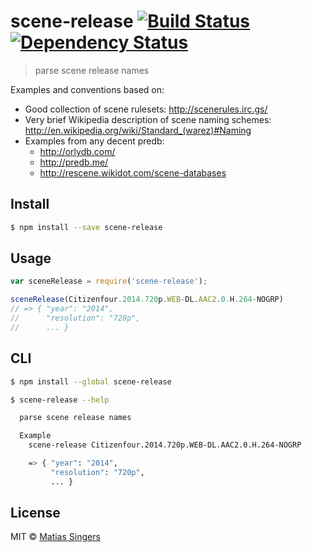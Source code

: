# scene-release [![Build Status](http://img.shields.io/travis/matiassingers/scene-release.svg?style=flat-square)](https://travis-ci.org/matiassingers/scene-release) [![Dependency Status](http://img.shields.io/gemnasium/matiassingers/scene-release.svg?style=flat-square)](https://gemnasium.com/matiassingers/scene-release)
> parse scene release names

Examples and conventions based on:
- Good collection of scene rulesets: http://scenerules.irc.gs/
- Very brief Wikipedia description of scene naming schemes: http://en.wikipedia.org/wiki/Standard_(warez)#Naming
- Examples from any decent predb:
  - http://orlydb.com/
  - http://predb.me/
  - http://rescene.wikidot.com/scene-databases

## Install

```sh
$ npm install --save scene-release
```


## Usage

```js
var sceneRelease = require('scene-release');

sceneRelease(Citizenfour.2014.720p.WEB-DL.AAC2.0.H.264-NOGRP)
// => { "year": "2014",
//      "resolution": "720p",
//      ... }
```


## CLI

```sh
$ npm install --global scene-release
```

```sh
$ scene-release --help

  parse scene release names

  Example
    scene-release Citizenfour.2014.720p.WEB-DL.AAC2.0.H.264-NOGRP

    => { "year": "2014",
         "resolution": "720p",
         ... }
```


## License

MIT © [Matias Singers](http://mts.io)
